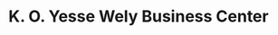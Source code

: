 ---
title: "K. O. Yesse Wely Business Center"
url: /monrovia/k-o-yesse-wely-business-center/
shop: general
---